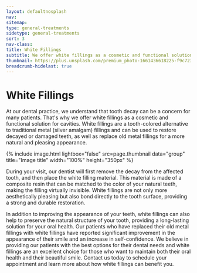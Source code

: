 ```yaml
---
layout: defaultnosplash
nav: 
sitemap: 
type: general-treatments
sidetype: general-treatments
sort: 3
nav-class: 
title: White Fillings
subtitle: We offer white fillings as a cosmetic and functional solution because we understand that tooth decay can be a concern for many patients.
thumbnail: https://plus.unsplash.com/premium_photo-1661436618225-f9c72316215e?q=80&w=2070&auto=format&fit=crop&ixlib=rb-4.0.3&ixid=M3wxMjA3fDB8MHxwaG90by1wYWdlfHx8fGVufDB8fHx8fA%3D%3D
breadcrumb-hidelast: true
---
```


# White Fillings

At our dental practice, we understand that tooth decay can be a concern for many patients. That's why we offer white fillings as a cosmetic and functional solution for cavities. White fillings are a tooth-colored alternative to traditional metal (silver amalgam) fillings and can be used to restore decayed or damaged teeth, as well as replace old metal fillings for a more natural and pleasing appearance.

{% include image.html lightbox="false" src=page.thumbnail data="group" title="Image title" width="100%" height="350px" %}

During your visit, our dentist will first remove the decay from the affected tooth, and then place the white filling material. This material is made of a composite resin that can be matched to the color of your natural teeth, making the filling virtually invisible. White fillings are not only more aesthetically pleasing but also bond directly to the tooth surface, providing a strong and durable restoration.

In addition to improving the appearance of your teeth, white fillings can also help to preserve the natural structure of your tooth, providing a long-lasting solution for your oral health. Our patients who have replaced their old metal fillings with white fillings have reported significant improvement in the appearance of their smile and an increase in self-confidence. We believe in providing our patients with the best options for their dental needs and white fillings are an excellent choice for those who want to maintain both their oral health and their beautiful smile. Contact us today to schedule your appointment and learn more about how white fillings can benefit you.
